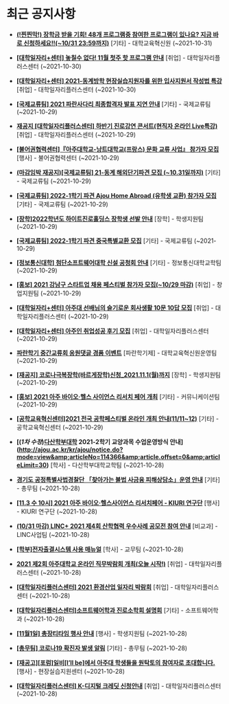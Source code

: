 # 최근 공지사항

* **[(!찐찐막!) 장학금 받을 기회! 48개 프로그램중 참여한 프로그램이 있나요? 지금 바로 신청하세요!!(~10/31 23:59까지)](http://ajou.ac.kr/kr/ajou/notice.do?mode=view&amp;articleNo=114422&amp;article.offset=0&amp;articleLimit=30)**
 [기타] - 대학교육혁신원 (~2021-10-31)

* **[[대학일자리+센터] 놓칠수 없다! 11월 첫주 핫 프로그램 안내](http://ajou.ac.kr/kr/ajou/notice.do?mode=view&amp;articleNo=114414&amp;article.offset=0&amp;articleLimit=30)**
 [취업] - 대학일자리플러스센터 (~2021-10-30)

* **[[대학일자리+센터] 2021-동계방학 현장실습지원자를 위한 입사지원서 작성법 특강](http://ajou.ac.kr/kr/ajou/notice.do?mode=view&amp;articleNo=114413&amp;article.offset=0&amp;articleLimit=30)**
 [취업] - 대학일자리플러스센터 (~2021-10-30)

* **[[국제교류팀] 2021 파란사다리 최종합격자 발표 지연 안내](http://ajou.ac.kr/kr/ajou/notice.do?mode=view&amp;articleNo=114407&amp;article.offset=0&amp;articleLimit=30)**
 [기타] - 국제교류팀 (~2021-10-29)

* **[재공지 [대학일자리플러스센터] 하반기 진로강연 콘서트(현직자 온라인 Live특강)](http://ajou.ac.kr/kr/ajou/notice.do?mode=view&amp;articleNo=114406&amp;article.offset=0&amp;articleLimit=30)**
 [취업] - 대학일자리플러스센터 (~2021-10-29)

* **[[불어권협력센터]『아주대학교-낭트대학교(프랑스) 문화 교류 사업』 참가자 모집](http://ajou.ac.kr/kr/ajou/notice.do?mode=view&amp;articleNo=114402&amp;article.offset=0&amp;articleLimit=30)**
 [행사] - 불어권협력센터 (~2021-10-29)

* **[(마감임박 재공지)[국제교류팀] 21-동계 해외단기파견 모집 (~10.31일까지)](http://ajou.ac.kr/kr/ajou/notice.do?mode=view&amp;articleNo=114398&amp;article.offset=0&amp;articleLimit=30)**
 [기타] - 국제교류팀 (~2021-10-29)

* **[[국제교류팀] 2022-1학기 파견 Ajou Home Abroad (유학생 교환) 참가자 모집](http://ajou.ac.kr/kr/ajou/notice.do?mode=view&amp;articleNo=114397&amp;article.offset=0&amp;articleLimit=30)**
 [기타] - 국제교류팀 (~2021-10-29)

* **[[장학]2022학년도 하이트진로홀딩스 장학생 선발 안내](http://ajou.ac.kr/kr/ajou/notice.do?mode=view&amp;articleNo=114394&amp;article.offset=0&amp;articleLimit=30)**
 [장학] - 학생지원팀 (~2021-10-29)

* **[[국제교류팀] 2022-1학기 파견 중국특별교환 모집](http://ajou.ac.kr/kr/ajou/notice.do?mode=view&amp;articleNo=114388&amp;article.offset=0&amp;articleLimit=30)**
 [기타] - 국제교류팀 (~2021-10-29)

* **[[정보통신대학] 첨단소프트웨어대학 신설 공청회 안내](http://ajou.ac.kr/kr/ajou/notice.do?mode=view&amp;articleNo=114383&amp;article.offset=0&amp;articleLimit=30)**
 [기타] - 정보통신대학교학팀 (~2021-10-29)

* **[[홍보] 2021 강남구 스타트업 채용 페스티벌 참가자 모집(~10/29 마감)](http://ajou.ac.kr/kr/ajou/notice.do?mode=view&amp;articleNo=114380&amp;article.offset=0&amp;articleLimit=30)**
 [취업] - 창업지원팀 (~2021-10-29)

* **[[대학일자리+센터] 아주대 선배님의 슬기로운 회사생활 10문 10답 모집](http://ajou.ac.kr/kr/ajou/notice.do?mode=view&amp;articleNo=114378&amp;article.offset=0&amp;articleLimit=30)**
 [취업] - 대학일자리플러스센터 (~2021-10-29)

* **[[대학일자리+센터] 아주인 취업성공 후기 모집](http://ajou.ac.kr/kr/ajou/notice.do?mode=view&amp;articleNo=114377&amp;article.offset=0&amp;articleLimit=30)**
 [취업] - 대학일자리플러스센터 (~2021-10-29)

* **[파란학기 중간교류회 응원댓글 경품 이벤트](http://ajou.ac.kr/kr/ajou/notice.do?mode=view&amp;articleNo=114372&amp;article.offset=0&amp;articleLimit=30)**
 [파란학기제] - 대학교육혁신원운영팀 (~2021-10-29)

* **[[재공지] 코로나극복장학(바르게장학)신청_2021.11.1(월)까지](http://ajou.ac.kr/kr/ajou/notice.do?mode=view&amp;articleNo=114371&amp;article.offset=0&amp;articleLimit=30)**
 [장학] - 학생지원팀 (~2021-10-29)

* **[[홍보] 2021 아주 바이오·헬스 사이언스 리서치 페어 개최](http://ajou.ac.kr/kr/ajou/notice.do?mode=view&amp;articleNo=114370&amp;article.offset=0&amp;articleLimit=30)**
 [기타] - 커뮤니케이션팀 (~2021-10-29)

* **[[공학교육혁신센터]2021 전국 공학페스티벌 온라인 개최 안내(11/11~12)](http://ajou.ac.kr/kr/ajou/notice.do?mode=view&amp;articleNo=114369&amp;article.offset=0&amp;articleLimit=30)**
 [기타] - 공학교육혁신센터 (~2021-10-29)

* **[(*1차 수정*)[다산학부대학](11/03~) 2021-2학기 교양과목 수업운영방식 안내](http://ajou.ac.kr/kr/ajou/notice.do?mode=view&amp;articleNo=114366&amp;article.offset=0&amp;articleLimit=30)**
 [학사] - 다산학부대학교학팀 (~2021-10-28)

* **[경기도 공정특별사법경찰단 「찾아가는 불법 사금융 피해상담소」운영 안내](http://ajou.ac.kr/kr/ajou/notice.do?mode=view&amp;articleNo=114356&amp;article.offset=0&amp;articleLimit=30)**
 [기타] - 총무팀 (~2021-10-28)

* **[[11.3 수 10시] 2021 아주 바이오·헬스사이언스 리서치페어 - KIURI 연구단](http://ajou.ac.kr/kr/ajou/notice.do?mode=view&amp;articleNo=114354&amp;article.offset=0&amp;articleLimit=30)**
 [행사] - KIURI 연구단 (~2021-10-28)

* **[(10/31 마감) LINC+ 2021 제4회 산학협력 우수사례 공모전 참여 안내](http://ajou.ac.kr/kr/ajou/notice.do?mode=view&amp;articleNo=114352&amp;article.offset=0&amp;articleLimit=30)**
 [비교과] - LINC사업팀 (~2021-10-28)

* **[[학부]전자출결시스템 사용 매뉴얼](http://ajou.ac.kr/kr/ajou/notice.do?mode=view&amp;articleNo=114350&amp;article.offset=0&amp;articleLimit=30)**
 [학사] - 교무팀 (~2021-10-28)

* **[2021 제2회 아주대학교 온라인 직무박람회 개최(오늘 시작!)](http://ajou.ac.kr/kr/ajou/notice.do?mode=view&amp;articleNo=114349&amp;article.offset=0&amp;articleLimit=30)**
 [취업] - 대학일자리플러스센터 (~2021-10-28)

* **[[대학일자리플러스센터] 2021 환경산업 일자리 박람회](http://ajou.ac.kr/kr/ajou/notice.do?mode=view&amp;articleNo=114348&amp;article.offset=0&amp;articleLimit=30)**
 [취업] - 대학일자리플러스센터 (~2021-10-28)

* **[[대학일자리플러스센터]소프트웨어학과 진로소학회 설명회](http://ajou.ac.kr/kr/ajou/notice.do?mode=view&amp;articleNo=114347&amp;article.offset=0&amp;articleLimit=30)**
 [기타] - 소프트웨어학과 (~2021-10-28)

* **[[11월1일] 총장티타임 행사 안내](http://ajou.ac.kr/kr/ajou/notice.do?mode=view&amp;articleNo=114345&amp;article.offset=0&amp;articleLimit=30)**
 [행사] - 학생지원팀 (~2021-10-28)

* **[[총무팀] 코로나19 확진자 발생 알림](http://ajou.ac.kr/kr/ajou/notice.do?mode=view&amp;articleNo=114342&amp;article.offset=0&amp;articleLimit=30)**
 [기타] - 총무팀 (~2021-10-28)

* **[[재공고][포럼]일비[I’ll be]에서 아주대 학생들을 원탁토의 참여자로 초대합니다.](http://ajou.ac.kr/kr/ajou/notice.do?mode=view&amp;articleNo=114341&amp;article.offset=0&amp;articleLimit=30)**
 [행사] - 현장실습지원센터 (~2021-10-28)

* **[[대학일자리플러스센터] K-디지털 크레딧 신청안내](http://ajou.ac.kr/kr/ajou/notice.do?mode=view&amp;articleNo=114340&amp;article.offset=0&amp;articleLimit=30)**
 [취업] - 대학일자리플러스센터 (~2021-10-28)
